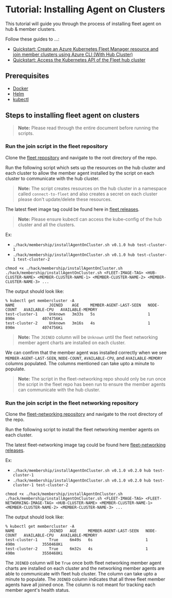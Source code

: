 # Tutorial: Installing Agent on Clusters
This tutorial will guide you through the process of installing fleet agent on hub & member clusters.

Follow these guides to ...:

- [Quickstart: Create an Azure Kubernetes Fleet Manager resource and join member clusters using Azure CLI (With Hub Cluster)](https://learn.microsoft.com/en-us/azure/kubernetes-fleet/quickstart-create-fleet-and-members?tabs=with-hub-cluster)
- [Quickstart: Access the Kubernetes API of the Fleet hub cluster](https://learn.microsoft.com/en-us/azure/kubernetes-fleet/quickstart-access-fleet-kubernetes-api)

## Prerequisites

- [Docker](https://docs.docker.com/get-docker/)
- [Helm](https://github.com/helm/helm#install)
- [kubectl](https://kubernetes.io/docs/tasks/tools/install-kubectl/)

## Steps to installing fleet agent on clusters

> **Note:** Please read through the entire document before running the scripts.

### Run the join script in the fleet repository

Clone the [fleet repository](https://github.com/Azure/fleet) and navigate to the root directory of the repo.

Run the following script which sets up the resources on the hub cluster and each cluster to allow
the member agent installed by the script on each cluster to communicate with the hub cluster.

> **Note:** The script creates resources on the hub cluster in a namespace called `connect-to-fleet` and also creates
> a secret on each cluster please don't update/delete these resources.

The latest fleet image tag could be found here in [fleet releases](https://github.com/Azure/fleet/releases).

> **Note:** Please ensure kubectl can access the kube-config of the hub cluster and all the clusters.

Ex:
- `./hack/membership/installAgentOnCluster.sh v0.1.0 hub test-cluster-1`
- `./hack/membership/installAgentOnCluster.sh v0.1.0 hub test-cluster-1 test-cluster-2`

```shell
chmod +x ./hack/membership/installAgentOnCluster.sh
./hack/membership/installAgentOnCluster.sh <FLEET-IMAGE-TAG> <HUB-CLUSTER-NAME> <MEMBER-CLUSTER-NAME-1> <MEMBER-CLUSTER-NAME-2> <MEMBER-CLUSTER-NAME-3> ...
```

The output should look like:

```
% kubectl get membercluster -A
NAME               JOINED    AGE     MEMBER-AGENT-LAST-SEEN   NODE-COUNT   AVAILABLE-CPU   AVAILABLE-MEMORY
test-cluster-1     Unknown   3m33s   5s                       1            890m            4074756Ki
test-cluster-2     Unknown   3m16s   4s                       1            890m            4074756Ki
```

> **Note:** The `JOINED` column will be `Unknown` until the fleet networking member agent charts are installed on each cluster.

We can confirm that the member agent was installed correctly when we see `MEMBER-AGENT-LAST-SEEN`, `NODE-COUNT`, `AVAILABLE-CPU`, and `AVAILABLE-MEMORY` columns populated.
The columns mentioned can take upto a minute to populate.

> **Note:** The script in the fleet-networking repo should only be run once the script in the fleet repo has been
> run to ensure the member agents can communicate with the hub cluster.

### Run the join script in the fleet networking repository

Clone the [fleet-networking repository](https://github.com/Azure/fleet-networking) and navigate to the root directory of the repo.

Run the following script to install the fleet networking member agents on each cluster.

The latest fleet-networking image tag could be found here [fleet-networking releases](https://github.com/Azure/fleet-networking/releases).

Ex:
- `./hack/membership/installAgentOnCluster.sh v0.1.0 v0.2.0 hub test-cluster-1`
- `./hack/membership/installAgentOnCluster.sh v0.1.0 v0.2.0 hub test-cluster-1 test-cluster-2`

```shell
chmod +x ./hack/membership/installAgentOnCluster.sh
./hack/membership/installAgentOnCluster.sh <FLEET-IMAGE-TAG> <FLEET-NETWORKING-IMAGE-TAG> <HUB-CLUSTER-NAME> <MEMBER-CLUSTER-NAME-1> <MEMBER-CLUSTER-NAME-2> <MEMBER-CLUSTER-NAME-3> ...
```

The output should look like:

```
% kubectl get membercluster -A
NAME               JOINED   AGE     MEMBER-AGENT-LAST-SEEN   NODE-COUNT   AVAILABLE-CPU   AVAILABLE-MEMORY
test-cluster-1     True     6m49s   6s                       1            490m            3550468Ki
test-cluster-2     True     6m32s   4s                       1            490m            3550468Ki
```

The `JOINED` column will be `True` once both fleet networking member agent charts are installed on each cluster and the networking
member agents are able to communicate with fleet hub cluster.
The column can take upto a minute to populate. The `JOINED` column indicates that all three fleet member agents have all joined once.
The column is not meant for tracking each member agent's health status.

